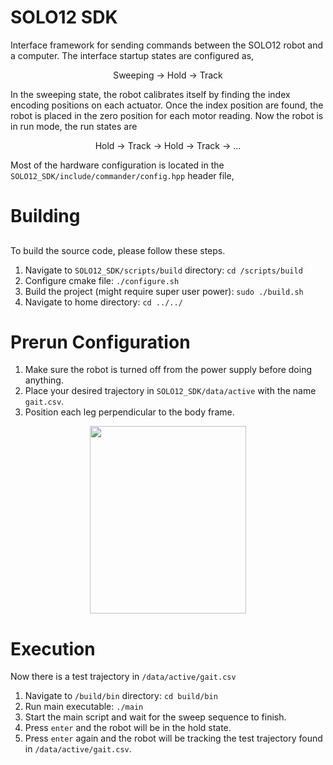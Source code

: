 # SOLO12 SDK
Interface framework for sending commands between the SOLO12 robot and a computer. The interface startup states are configured as, 
<p align="center">
Sweeping -> Hold -> Track
</p>
In the sweeping state, the robot calibrates itself by finding the index encoding positions on each actuator. Once the index position are found, the robot is placed in the zero position for each motor reading. Now the robot is in run mode, the run states are
<p align="center">
Hold -> Track -> Hold -> Track -> ...
</p>

Most of the hardware configuration is located in the `SOLO12_SDK/include/commander/config.hpp` header file, 


#  Building
## 
To build the source code, please follow these steps.

1. Navigate to `SOLO12_SDK/scripts/build` directory: `cd /scripts/build`
2. Configure cmake file: `./configure.sh`
3. Build the project (might require super user power): `sudo ./build.sh` 
4. Navigate to home directory: `cd ../../`

# Prerun Configuration
1. Make sure the robot is turned off from the power supply before doing anything.
2. Place your desired trajectory in `SOLO12_SDK/data/active` with the name `gait.csv`. 
3. Position each leg perpendicular to the body frame.
<p align="center">
<img src=./data/assets/solo12_startup_config.png width="250" height="300">
</p>



# Execution
Now there is a test trajectory in `/data/active/gait.csv`

1. Navigate to `/build/bin` directory: `cd build/bin`
2. Run main executable: `./main`
3. Start the main script and wait for the sweep sequence to finish.
4. Press `enter` and the robot will be in the hold state.
5. Press `enter` again and the robot will be tracking the test trajectory found in `/data/active/gait.csv`.